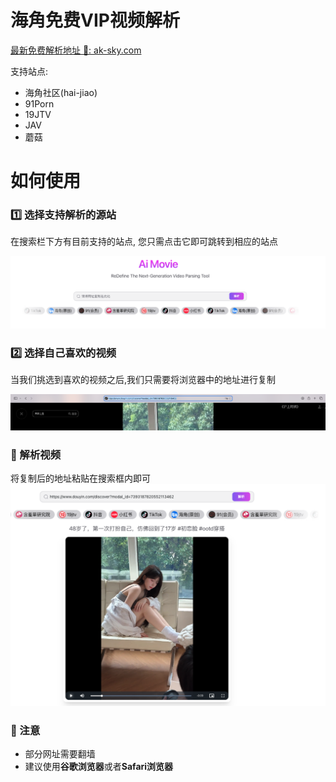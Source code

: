 # 海角免费VIP视频解析

[最新免费解析地址 🚀: ak-sky.com](https://ak-sky.com/)


支持站点:

- 海角社区(hai-jiao)
- 91Porn
- 19JTV
- JAV
- 蘑菇


# 如何使用

### 1️⃣ 选择支持解析的源站

在搜索栏下方有目前支持的站点, 您只需点击它即可跳转到相应的站点

![](doamin.png)

### 2️⃣ 选择自己喜欢的视频

当我们挑选到喜欢的视频之后,我们只需要将浏览器中的地址进行复制

![](copy_addr.png)

### 🚀 解析视频

将复制后的地址粘贴在搜索框内即可
![](analyze.png)

### 📢 注意

- 部分网址需要翻墙
- 建议使用**谷歌浏览器**或者**Safari浏览器**




